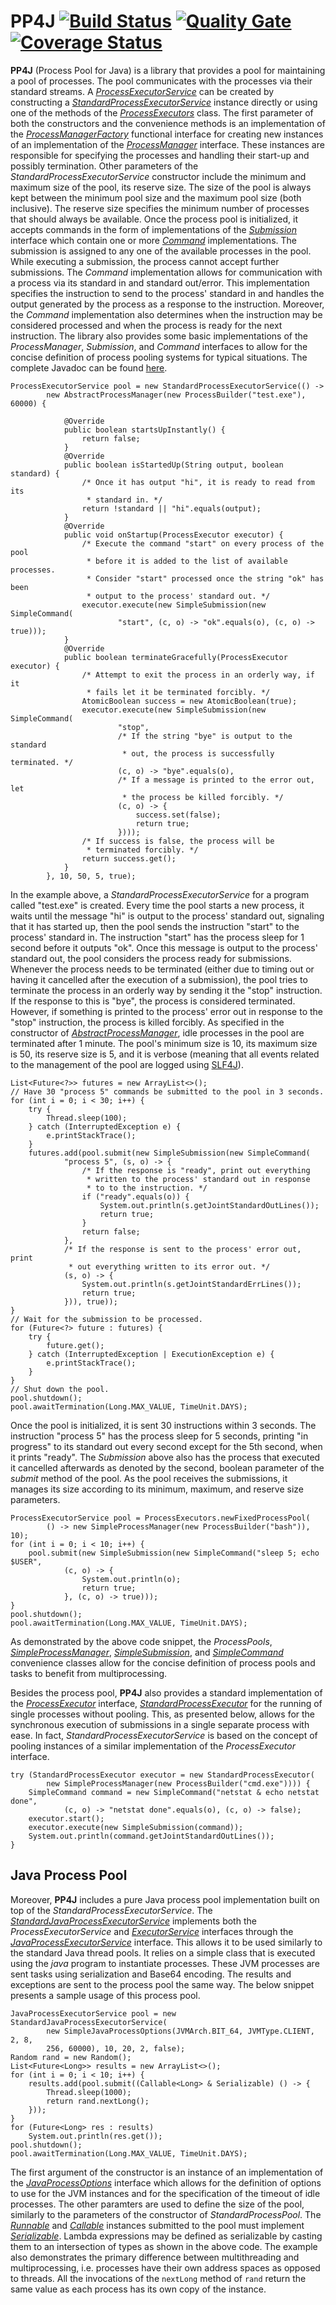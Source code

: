 # PP4J [![Build Status](https://travis-ci.org/ViktorC/PP4J.svg?branch=master)](https://travis-ci.org/ViktorC/PP4J) [![Quality Gate](https://sonarqube.com/api/badges/gate?key=net.viktorc:pp4j)](https://sonarqube.com/dashboard/index/net.viktorc:pp4j) [![Coverage Status](https://coveralls.io/repos/github/ViktorC/PP4J/badge.svg?branch=master)](https://coveralls.io/github/ViktorC/PP4J?branch=master)
__PP4J__ (Process Pool for Java) is a library that provides a pool for maintaining a pool of processes. The pool communicates with the processes via their standard streams. A [*ProcessExecutorService*](https://viktorc.github.io/PP4J/net/viktorc/pp4j/api/ProcessExecutorService) can be created by constructing a [*StandardProcessExecutorService*](https://viktorc.github.io/PP4J/net/viktorc/pp4j/impl/StandardProcessExecutorService) instance directly or using one of the methods of the [*ProcessExecutors*](https://viktorc.github.io/PP4J/net/viktorc/pp4j/impl/ProcessExecutors) class. The first parameter of both the constructors and the convenience methods is an implementation of the [*ProcessManagerFactory*](https://viktorc.github.io/PP4J/net/viktorc/pp4j/api/ProcessManagerFactory) functional interface for creating new instances of an implementation of the [*ProcessManager*](https://viktorc.github.io/PP4J/net/viktorc/pp4j/api/ProcessManager) interface. These instances are responsible for specifying the processes and handling their start-up and possibly termination. Other parameters of the *StandardProcessExecutorService* constructor include the minimum and maximum size of the pool, its reserve size. The size of the pool is always kept between the minimum pool size and the maximum pool size (both inclusive). The reserve size specifies the minimum number of processes that should always be available. Once the process pool is initialized, it accepts commands in the form of implementations of the [*Submission*](https://viktorc.github.io/PP4J/net/viktorc/pp4j/api/Submission) interface which contain one or more [*Command*](https://viktorc.github.io/PP4J/net/viktorc/pp4j/api/Command) implementations. The submission is assigned to any one of the available processes in the pool. While executing a submission, the process cannot accept further submissions. The *Command* implementation allows for communication with a process via its standard in and standard out/error. This implementation specifies the instruction to send to the process' standard in and handles the output generated by the process as a response to the instruction. Moreover, the *Command* implementation also determines when the instruction may be considered processed and when the process is ready for the next instruction. The library also provides some basic implementations of the *ProcessManager*, *Submission*, and *Command* interfaces to allow for the concise definition of process pooling systems for typical situations. The complete Javadoc can be found [here](http://viktorc.github.io/PP4J/).

	ProcessExecutorService pool = new StandardProcessExecutorService(() ->
			new AbstractProcessManager(new ProcessBuilder("test.exe"), 60000) {
		
				@Override
				public boolean startsUpInstantly() {
					return false;
				}
				@Override
				public boolean isStartedUp(String output, boolean standard) {
					/* Once it has output "hi", it is ready to read from its 
					 * standard in. */
					return !standard || "hi".equals(output);
				}
				@Override
				public void onStartup(ProcessExecutor executor) {
					/* Execute the command "start" on every process of the pool 
					 * before it is added to the list of available processes. 
					 * Consider "start" processed once the string "ok" has been 
					 * output to the process' standard out. */
					executor.execute(new SimpleSubmission(new SimpleCommand(
							"start", (c, o) -> "ok".equals(o), (c, o) -> true)));
				}
				@Override
				public boolean terminateGracefully(ProcessExecutor executor) {
					/* Attempt to exit the process in an orderly way, if it 
					 * fails let it be terminated forcibly. */
					AtomicBoolean success = new AtomicBoolean(true);
					executor.execute(new SimpleSubmission(new SimpleCommand(
							"stop",
							/* If the string "bye" is output to the standard 
							 * out, the process is successfully terminated. */
							(c, o) -> "bye".equals(o),
							/* If a message is printed to the error out, let 
							 * the process be killed forcibly. */
							(c, o) -> {
								success.set(false);
								return true;
							})));
					/* If success is false, the process will be 
					 * terminated forcibly. */
					return success.get();
				}
			}, 10, 50, 5, true);

In the example above, a *StandardProcessExecutorService* for a program called "test.exe" is created. Every time the pool starts a new process, it waits until the message "hi" is output to the process' standard out, signaling that it has started up, then the pool sends the instruction "start" to the process' standard in. The instruction "start" has the process sleep for 1 second before it outputs "ok". Once this message is output to the process' standard out, the pool considers the process ready for submissions. Whenever the process needs to be terminated (either due to timing out or having it cancelled after the execution of a submission), the pool tries to terminate the process in an orderly way by sending it the "stop" instruction. If the response to this is "bye", the process is considered terminated. However, if something is printed to the process' error out in response to the "stop" instruction, the process is killed forcibly. As specified in the constructor of [*AbstractProcessManager*](https://viktorc.github.io/PP4J/net/viktorc/pp4j/impl/AbstractProcessManager), idle processes in the pool are terminated after 1 minute. The pool's minimum size is 10, its maximum size is 50, its reserve size is 5, and it is verbose (meaning that all events related to the management of the pool are logged using [SLF4J](https://www.slf4j.org/)).

	List<Future<?>> futures = new ArrayList<>();
	// Have 30 "process 5" commands be submitted to the pool in 3 seconds.
	for (int i = 0; i < 30; i++) {
		try {
			Thread.sleep(100);
		} catch (InterruptedException e) {
			e.printStackTrace();
		}
		futures.add(pool.submit(new SimpleSubmission(new SimpleCommand(
				"process 5", (s, o) -> {
					/* If the response is "ready", print out everything 
					 * written to the process' standard out in response 
					 * to to the instruction. */
					if ("ready".equals(o)) {
						System.out.println(s.getJointStandardOutLines());
						return true;
					}
					return false;
				},
				/* If the response is sent to the process' error out, print 
				 * out everything written to its error out. */
				(s, o) -> {
					System.out.println(s.getJointStandardErrLines());
					return true;
				})), true));
	}
	// Wait for the submission to be processed.
	for (Future<?> future : futures) {
		try {
			future.get();
		} catch (InterruptedException | ExecutionException e) {
			e.printStackTrace();
		}
	}
	// Shut down the pool.
	pool.shutdown();
	pool.awaitTermination(Long.MAX_VALUE, TimeUnit.DAYS);

Once the pool is initialized, it is sent 30 instructions within 3 seconds. The instruction "process 5" has the process sleep for 5 seconds, printing "in progress" to its standard out every second except for the 5th second, when it prints "ready". The *Submission* above also has the process that executed it cancelled afterwards as denoted by the second, boolean parameter of the *submit* method of the pool. As the pool receives the submissions, it manages its size according to its minimum, maximum, and reserve size parameters.

	ProcessExecutorService pool = ProcessExecutors.newFixedProcessPool(
			() -> new SimpleProcessManager(new ProcessBuilder("bash")), 10);
	for (int i = 0; i < 10; i++) {
		pool.submit(new SimpleSubmission(new SimpleCommand("sleep 5; echo $USER",
				(c, o) -> {
					System.out.println(o);
					return true;
				}, (c, o) -> true)));
	}
	pool.shutdown();
	pool.awaitTermination(Long.MAX_VALUE, TimeUnit.DAYS);

As demonstrated by the above code snippet, the *ProcessPools*, [*SimpleProcessManager*](https://viktorc.github.io/PP4J/net/viktorc/pp4j/api/SimpleProcessManager), [*SimpleSubmission*](https://viktorc.github.io/PP4J/net/viktorc/pp4j/impl/SimpleSubmission), and [*SimpleCommand*](https://viktorc.github.io/PP4J/net/viktorc/pp4j/api/SimpleCommand) convenience classes allow for the concise definition of process pools and tasks to benefit from multiprocessing.

Besides the process pool, __PP4J__ also provides a standard implementation of the [*ProcessExecutor*](https://viktorc.github.io/PP4J/net/viktorc/pp4j/api/ProcessExecutor) interface, [*StandardProcessExecutor*](https://viktorc.github.io/PP4J/net/viktorc/pp4j/impl/StandardProcessExecutor) for the running of single processes without pooling. This, as presented below, allows for the synchronous execution of submissions in a single separate process with ease. In fact, *StandardProcessExecutorService* is based on the concept of pooling instances of a similar implementation of the *ProcessExecutor* interface.

	try (StandardProcessExecutor executor = new StandardProcessExecutor(
			new SimpleProcessManager(new ProcessBuilder("cmd.exe")))) {
		SimpleCommand command = new SimpleCommand("netstat & echo netstat done",
				(c, o) -> "netstat done".equals(o), (c, o) -> false);
		executor.start();
		executor.execute(new SimpleSubmission(command));
		System.out.println(command.getJointStandardOutLines());
	}

## Java Process Pool
Moreover, __PP4J__ includes a pure Java process pool implementation built on top of the *StandardProcessExecutorService*. The [*StandardJavaProcessExecutorService*](https://viktorc.github.io/PP4J/net/viktorc/pp4j/impl/StandardJavaProcessExecutorService) implements both the *ProcessExecutorService* and [*ExecutorService*](https://docs.oracle.com/javase/8/docs/api/java/util/concurrent/ExecutorService.html) interfaces through the [*JavaProcessExecutorService*](https://viktorc.github.io/PP4J/net/viktorc/pp4j/api/JavaProcessExecutorService) interface. This allows it to be used similarly to the standard Java thread pools. It relies on a simple class that is executed using the *java* program to instantiate processes. These JVM processes are sent tasks using serialization and Base64 encoding. The results and exceptions are sent to the process pool the same way. The below snippet presents a sample usage of this process pool.

	JavaProcessExecutorService pool = new StandardJavaProcessExecutorService(
			new SimpleJavaProcessOptions(JVMArch.BIT_64, JVMType.CLIENT, 2, 8,
			256, 60000), 10, 20, 2, false);
	Random rand = new Random();
	List<Future<Long>> results = new ArrayList<>();
	for (int i = 0; i < 10; i++) {
		results.add(pool.submit((Callable<Long> & Serializable) () -> {
			Thread.sleep(1000);
			return rand.nextLong();
		}));
	}
	for (Future<Long> res : results)
		System.out.println(res.get());
	pool.shutdown();
	pool.awaitTermination(Long.MAX_VALUE, TimeUnit.DAYS);

The first argument of the constructor is an instance of an implementation of the [*JavaProcessOptions*](https://viktorc.github.io/PP4J/net/viktorc/pp4j/api/JavaProcessOptions) interface which allows for the definition of options to use for the JVM instances and for the specification of the timeout of idle processes. The other paramters are used to define the size of the pool, similarly to the parameters of the constructor of *StandardProcessPool*. The [*Runnable*](https://docs.oracle.com/javase/8/docs/api/java/lang/Runnable.html) and [*Callable*](https://docs.oracle.com/javase/8/docs/api/java/util/concurrent/Callable.html) instances submitted to the pool must implement [*Serializable*](https://docs.oracle.com/javase/8/docs/api/java/io/Serializable.html). Lambda expressions may be defined as serializable by casting them to an intersection of types as shown in the above code. The example also demonstrates the primary difference between multithreading and multiprocessing, i.e. processes have their own address spaces as opposed to threads. All the invocations of the `nextLong` method of `rand` return the same value as each process has its own copy of the instance.
